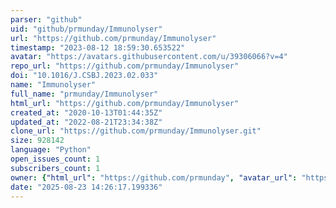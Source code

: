```yaml
---
parser: "github"
uid: "github/prmunday/Immunolyser"
url: "https://github.com/prmunday/Immunolyser"
timestamp: "2023-08-12 18:59:30.653522"
avatar: "https://avatars.githubusercontent.com/u/39306066?v=4"
repo_url: "https://github.com/prmunday/Immunolyser"
doi: "10.1016/J.CSBJ.2023.02.033"
name: "Immunolyser"
full_name: "prmunday/Immunolyser"
html_url: "https://github.com/prmunday/Immunolyser"
created_at: "2020-10-13T01:44:35Z"
updated_at: "2022-08-21T23:34:38Z"
clone_url: "https://github.com/prmunday/Immunolyser.git"
size: 928142
language: "Python"
open_issues_count: 1
subscribers_count: 1
owner: {"html_url": "https://github.com/prmunday", "avatar_url": "https://avatars.githubusercontent.com/u/39306066?v=4", "login": "prmunday", "type": "User"}
date: "2025-08-23 14:26:17.199336"
---
```

